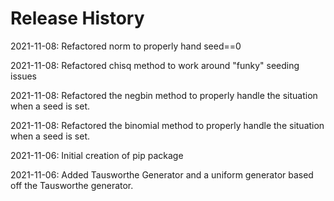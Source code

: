 # Release History

2021-11-08: Refactored norm to properly hand seed==0

2021-11-08: Refactored chisq method to work around "funky" seeding issues

2021-11-08: Refactored the negbin method to properly handle the situation when a
seed is set.

2021-11-08: Refactored the binomial method to properly handle the situation when a
seed is set.

2021-11-06: Initial creation of pip package

2021-11-06: Added Tausworthe Generator and a uniform generator based off the 
Tausworthe generator.